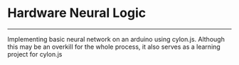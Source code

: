 # Hardware Neural Logic

--------

Implementing basic neural network on an arduino using cylon.js. Although this may be an overkill for the whole process, it also serves as a learning project for cylon.js

